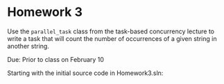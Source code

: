 Homework 3
==========
Use the `parallel_task` class from the task-based concurrency lecture to write a task that will count the number of occurrences of a given string in another string.

Due: Prior to class on February 10

Starting with the initial source code in Homework3.sln:
